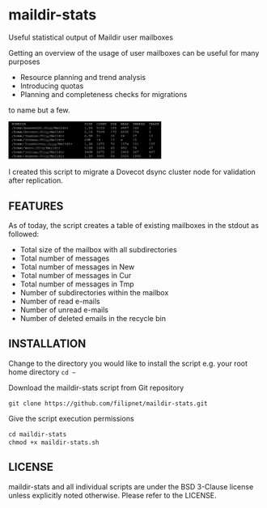 # maildir-stats
Useful statistical output of Maildir user mailboxes 

Getting an overview of the usage of user mailboxes can be useful for many purposes 

- Resource planning and trend analysis 
- Introducing quotas 
- Planning and completeness checks for migrations 

to name but a few. 

<img src="images/maildir-stats-example.png" alt="maildir-stats output example" width="60%"/>

I created this script to migrate a Dovecot dsync cluster node for validation after replication.

## FEATURES 

As of today, the script creates a table of existing mailboxes in the stdout as followed:

- Total size of the mailbox with all subdirectories
- Total number of messages 
- Total number of messages in New
- Total number of messages in Cur
- Total number of messages in Tmp
- Number of subdirectories within the mailbox
- Number of read e-mails
- Number of unread e-mails
- Number of deleted emails in the recycle bin

## INSTALLATION

Change to the directory you would like to install the script e.g. your root home directory ```cd ~```

Download the maildir-stats script from Git repository
```
git clone https://github.com/filipnet/maildir-stats.git
```
Give the script execution permissions
```
cd maildir-stats 
chmod +x maildir-stats.sh
```
## LICENSE

maildir-stats and all individual scripts are under the BSD 3-Clause license unless explicitly noted otherwise. Please refer to the LICENSE.
